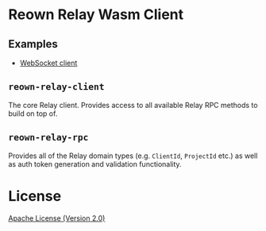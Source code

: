 # Reown Relay Wasm Client

## Examples

- [WebSocket client](examples/websocket_client.rs)

## `reown-relay-client`

The core Relay client. Provides access to all available Relay RPC methods to build on top of.

## `reown-relay-rpc`

Provides all of the Relay domain types (e.g. `ClientId`, `ProjectId` etc.) as well as auth token generation and validation functionality.

# License

[Apache License (Version 2.0)](LICENSE)
